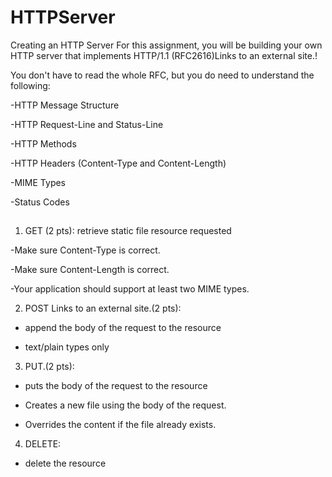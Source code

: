# HTTPServer

Creating an HTTP Server
For this assignment, you will be building your own HTTP server that implements HTTP/1.1 (RFC2616)Links to an external site.!

You don't have to read the whole RFC, but you do need to understand the following:

-HTTP Message Structure

-HTTP Request-Line and Status-Line

-HTTP Methods

-HTTP Headers (Content-Type and Content-Length)

-MIME Types

-Status Codes

## 
1. GET (2 pts): retrieve static file resource requested

-Make sure Content-Type is correct.

-Make sure Content-Length is correct.

-Your application should support at least two MIME types.

2. POST Links to an external site.(2 pts): 

- append the body of the request to the resource

- text/plain types only

3. PUT.(2 pts): 

- puts the body of the request to the resource

- Creates a new file using the body of the request.

- Overrides the content if the file already exists.

4. DELETE: 

- delete the resource
